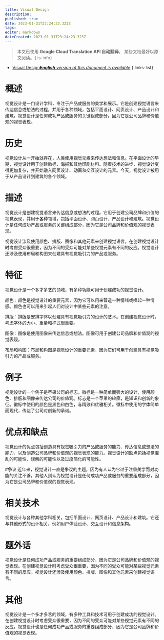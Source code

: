 ```yaml
---
title: Visual Design
description: 
published: true
date: 2023-01-31T23:24:23.323Z
tags: 
editor: markdown
dateCreated: 2023-01-31T23:24:23.323Z
---
```


> 本文已使用 **Google Cloud Translation API 自动翻译**。
某些文档最好以原文阅读。{.is-info}

- [Visual Design***English** version of this document is available*](/en/Knowledge-base/Dictionary/visual-design)
{.links-list}


# 概述
视觉设计是一门设计学科，专注于产品或服务的美学和展示。它是创建视觉语言来传达信息或想法的过程，并用于各种领域，包括平面设计、网页设计、产品设计和建筑。视觉设计是任何成功产品或服务的关键组成部分，因为它是公司品牌和价值观的视觉表现。

# 历史
视觉设计从一开始就存在，人类使用视觉元素来传达想法和信息。在平面设计的早期，视觉设计用于创建徽标、海报和其他印刷材料。随着技术的进步，视觉设计变得更加复杂，并开始融入网页设计、动画和交互设计的元素。今天，视觉设计被用于从产品设计到建筑的各个领域。

# 描述
视觉设计是创建视觉语言来传达信息或想法的过程。它用于创建公司品牌和价值的视觉表现，并用于各种领域，包括平面设计、网页设计、产品设计和建筑。视觉设计是任何成功产品或服务的关键组成部分，因为它是公司品牌和价值观的视觉表现。

视觉设计涉及使用颜色、排版、图像和其他元素来创建视觉语言。在创建视觉设计时考虑受众很重要，因为不同的受众可能对某些视觉元素有不同的反应。视觉设计还涉及使用布局和构图来创建具有视觉吸引力的产品或服务。

# 特征
视觉设计是一个多才多艺的领域，有多种功能可用于创建成功的视觉设计。

颜色：颜色是视觉设计的重要元素，因为它可以用来营造一种情绪或唤起一种情感。颜色也可以用来引起人们对设计中某些元素的注意。

排版：排版是安排字体以创建具有视觉吸引力的设计的艺术。在创建视觉设计时，考虑字体的大小、重量和样式很重要。

图像：图像是使用图像来传达信息或想法。图像可用于创建公司品牌和价值观的视觉表现。

布局和构图：布局和构图是视觉设计的重要元素，因为它们可用于创建具有视觉吸引力的产品或服务。

# 例子
视觉设计的一个例子是苹果公司的标志。徽标是一种简单而强大的设计，使用颜色、排版和图像来传达公司的价值观。标志是一个苹果的轮廓，是知识和创新的象征。徽标中使用的颜色是黑色和白色，与精致和优雅相关。徽标中使用的字体简单而现代，传达了公司对创新的承诺。

# 优点和缺点
视觉设计的优点包括创造具有视觉吸引力的产品或服务的能力、传达信息或想法的能力，以及创造公司品牌和价值观的视觉表现的能力。视觉设计的缺点包括视觉混乱的可能性、误解的可能性以及过度简化的可能性。

#争议
近年来，视觉设计一直是争议的主题，因为有人认为它过于注重美学而对功能的关注不够。其他人则认为视觉设计是任何成功产品或服务的重要组成部分，因为它是公司品牌和价值观的视觉表现。

# 相关技术
视觉设计与各种其他学科相关，包括平面设计、网页设计、产品设计和建筑。它还与其他形式的设计相关，例如用户体验设计、交互设计和信息架构。

# 题外话
视觉设计是任何成功产品或服务的重要组成部分，因为它是公司品牌和价值观的视觉表现。在创建视觉设计时考虑受众很重要，因为不同的受众可能对某些视觉元素有不同的反应。视觉设计还涉及使用颜色、排版、图像和其他元素来创建视觉语言。

# 其他
视觉设计是一个多才多艺的领域，有多种工具和技术可用于创建成功的视觉设计。在创建视觉设计时考虑受众很重要，因为不同的受众可能对某些视觉元素有不同的反应。视觉设计也是任何成功产品或服务的重要组成部分，因为它是公司品牌和价值观的视觉表现。